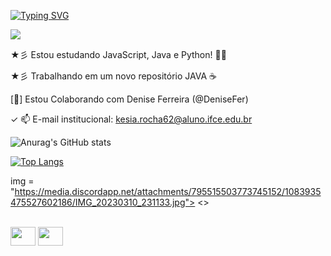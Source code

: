 
<a href="https://git.io/typing-svg"><img src="https://readme-typing-svg.demolab.com?font=Comic+Sans&size=48&pause=1000&color=FFFFFF&width=435&height=100&lines=%E2%9C%A8+Hey+ya!+%E2%9C%A8;I'm+Kesia+Rocha;%E2%98%85%E2%94%81%E2%94%81Welcome%E2%94%81%E2%94%81%E2%98%85" alt="Typing SVG" /></a>


<img src = "https://media.discordapp.net/attachments/795515503773745152/1083932596733481040/98050f12986b5ff520c7c20d844250d8.jpg">
<div>

★彡  Estou estudando JavaScript, Java e Python! 👩‍💻

★彡 Trabalhando em um novo repositório JAVA ☕

[🤝] Estou Colaborando com Denise Ferreira (@DeniseFer)

✓ 📫 E-mail institucional: kesia.rocha62@aluno.ifce.edu.br


![Anurag's GitHub stats](https://github-readme-stats.vercel.app/api?username=KesiaRocha&show_icons=true&theme=swift)


[![Top Langs](https://github-readme-stats.vercel.app/api/top-langs/?username=KesiaRocha&hide_progress=true&theme=swift)](https://github.com/KesiaRocha/github-readme-stats)

img =
"https://media.discordapp.net/attachments/795515503773745152/1083935475527602186/IMG_20230310_231133.jpg">
<>


<div style="display: inline_block"><br>
 <link rel="stylesheet" href="https://cdn.jsdelivr.net/gh/devicons/devicon@v2.15.1/devicon.min.css">
 <img height= 30 width = 40 src="https://cdn.jsdelivr.net/gh/devicons/devicon/icons/java/java-original.svg" />
 <img height = 30 width = 40 src="https://cdn.jsdelivr.net/gh/devicons/devicon/icons/javascript/javascript-original.svg" />
</div>
